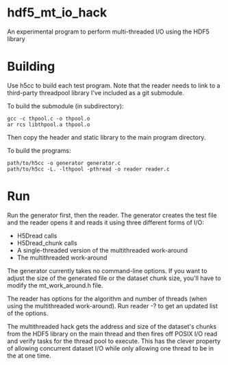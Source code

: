 # hdf5_mt_io_hack
An experimental program to perform multi-threaded I/O using the HDF5 library

# Building

Use h5cc to build each test program. Note that the reader needs to link to
a third-party threadpool library I've included as a git submodule.

To build the submodule (in subdirectory):
```
gcc -c thpool.c -o thpool.o
ar rcs libthpool.a thpool.o
```

Then copy the header and static library to the main program directory.

To build the programs:
```
path/to/h5cc -o generator generator.c
path/to/h5cc -L. -lthpool -pthread -o reader reader.c
```

# Run

Run the generator first, then the reader. The generator creates the test file
and the reader opens it and reads it using three different forms of I/O:

* H5Dread calls
* H5Dread_chunk calls
* A single-threaded version of the multithreaded work-around
* The multithreaded work-around

The generator currently takes no command-line options. If you want to adjust
the size of the generated file or the dataset chunk size, you'll have to
modify the mt_work_around.h file.

The reader has options for the algorithm and number of threads (when using the
multithreaded work-around). Run reader -? to get an updated list of the options.

The multithreaded hack gets the address and size of the dataset's chunks from
the HDF5 library on the main thread and then fires off POSIX I/O read and
verify tasks for the thread pool to execute. This has the clever property of
allowing concurrent dataset I/O while only allowing one thread to be in the
at one time.
